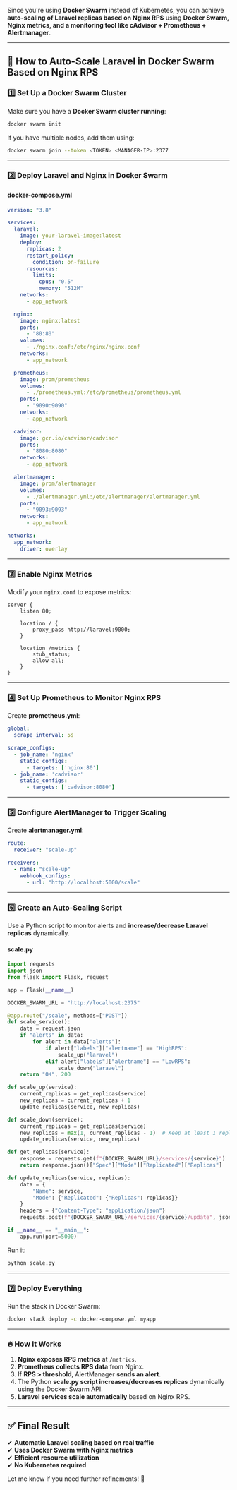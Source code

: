 Since you're using **Docker Swarm** instead of Kubernetes, you can achieve **auto-scaling of Laravel replicas based on Nginx RPS** using **Docker Swarm, Nginx metrics, and a monitoring tool like cAdvisor + Prometheus + Alertmanager**.

---

## **🚀 How to Auto-Scale Laravel in Docker Swarm Based on Nginx RPS**
### **1️⃣ Set Up a Docker Swarm Cluster**
Make sure you have a **Docker Swarm cluster running**:
```bash
docker swarm init
```
If you have multiple nodes, add them using:
```bash
docker swarm join --token <TOKEN> <MANAGER-IP>:2377
```

---

### **2️⃣ Deploy Laravel and Nginx in Docker Swarm**
#### **docker-compose.yml**
```yaml
version: "3.8"

services:
  laravel:
    image: your-laravel-image:latest
    deploy:
      replicas: 2
      restart_policy:
        condition: on-failure
      resources:
        limits:
          cpus: "0.5"
          memory: "512M"
    networks:
      - app_network

  nginx:
    image: nginx:latest
    ports:
      - "80:80"
    volumes:
      - ./nginx.conf:/etc/nginx/nginx.conf
    networks:
      - app_network

  prometheus:
    image: prom/prometheus
    volumes:
      - ./prometheus.yml:/etc/prometheus/prometheus.yml
    ports:
      - "9090:9090"
    networks:
      - app_network

  cadvisor:
    image: gcr.io/cadvisor/cadvisor
    ports:
      - "8080:8080"
    networks:
      - app_network

  alertmanager:
    image: prom/alertmanager
    volumes:
      - ./alertmanager.yml:/etc/alertmanager/alertmanager.yml
    ports:
      - "9093:9093"
    networks:
      - app_network

networks:
  app_network:
    driver: overlay
```

---

### **3️⃣ Enable Nginx Metrics**
Modify your `nginx.conf` to expose metrics:
```nginx
server {
    listen 80;

    location / {
        proxy_pass http://laravel:9000;
    }

    location /metrics {
        stub_status;
        allow all;
    }
}
```

---

### **4️⃣ Set Up Prometheus to Monitor Nginx RPS**
Create **prometheus.yml**:
```yaml
global:
  scrape_interval: 5s

scrape_configs:
  - job_name: 'nginx'
    static_configs:
      - targets: ['nginx:80']
  - job_name: 'cadvisor'
    static_configs:
      - targets: ['cadvisor:8080']
```

---

### **5️⃣ Configure AlertManager to Trigger Scaling**
Create **alertmanager.yml**:
```yaml
route:
  receiver: "scale-up"

receivers:
  - name: "scale-up"
    webhook_configs:
      - url: "http://localhost:5000/scale"
```

---

### **6️⃣ Create an Auto-Scaling Script**
Use a Python script to monitor alerts and **increase/decrease Laravel replicas** dynamically.

#### **scale.py**
```python
import requests
import json
from flask import Flask, request

app = Flask(__name__)

DOCKER_SWARM_URL = "http://localhost:2375"

@app.route("/scale", methods=["POST"])
def scale_service():
    data = request.json
    if "alerts" in data:
        for alert in data["alerts"]:
            if alert["labels"]["alertname"] == "HighRPS":
                scale_up("laravel")
            elif alert["labels"]["alertname"] == "LowRPS":
                scale_down("laravel")
    return "OK", 200

def scale_up(service):
    current_replicas = get_replicas(service)
    new_replicas = current_replicas + 1
    update_replicas(service, new_replicas)

def scale_down(service):
    current_replicas = get_replicas(service)
    new_replicas = max(1, current_replicas - 1)  # Keep at least 1 replica
    update_replicas(service, new_replicas)

def get_replicas(service):
    response = requests.get(f"{DOCKER_SWARM_URL}/services/{service}")
    return response.json()["Spec"]["Mode"]["Replicated"]["Replicas"]

def update_replicas(service, replicas):
    data = {
        "Name": service,
        "Mode": {"Replicated": {"Replicas": replicas}}
    }
    headers = {"Content-Type": "application/json"}
    requests.post(f"{DOCKER_SWARM_URL}/services/{service}/update", json=data, headers=headers)

if __name__ == "__main__":
    app.run(port=5000)
```

Run it:
```bash
python scale.py
```

---

### **7️⃣ Deploy Everything**
Run the stack in Docker Swarm:
```bash
docker stack deploy -c docker-compose.yml myapp
```

---

### **🔥 How It Works**
1. **Nginx exposes RPS metrics** at `/metrics`.
2. **Prometheus collects RPS data** from Nginx.
3. If **RPS > threshold**, AlertManager **sends an alert**.
4. The Python **scale.py script increases/decreases replicas** dynamically using the Docker Swarm API.
5. **Laravel services scale automatically** based on Nginx RPS.

---

## **✅ Final Result**
✔ **Automatic Laravel scaling based on real traffic**  
✔ **Uses Docker Swarm with Nginx metrics**  
✔ **Efficient resource utilization**  
✔ **No Kubernetes required**  

Let me know if you need further refinements! 🚀
